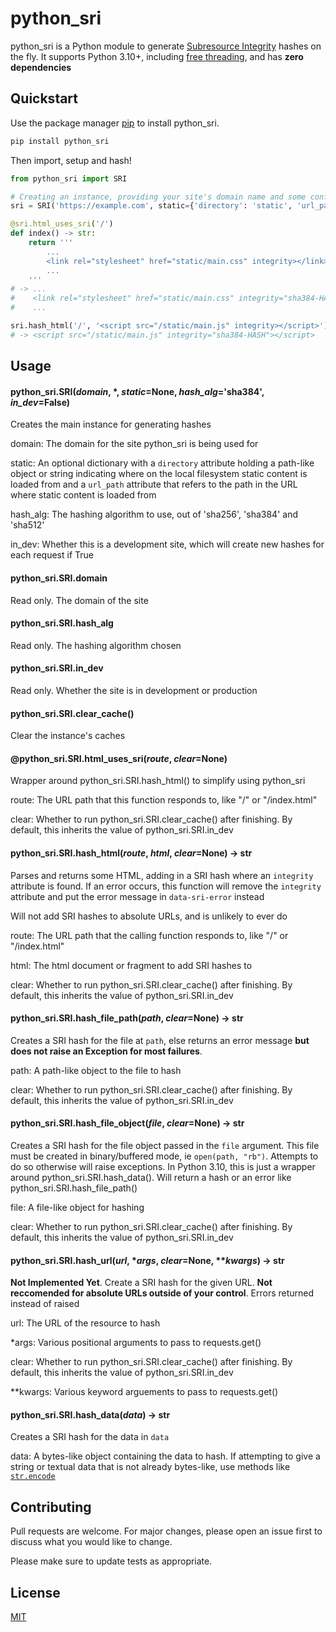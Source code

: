 # python_sri

python_sri is a Python module to generate [Subresource Integrity](https://developer.mozilla.org/en-US/docs/Web/Security/Subresource_Integrity) hashes on the fly. It supports Python 3.10+, including [free threading](https://py-free-threading.github.io/), and has **zero dependencies**

## Quickstart

Use the package manager [pip](https://pip.pypa.io/en/stable/) to install python_sri.

```bash
pip install python_sri
```

Then import, setup and hash!

```python
from python_sri import SRI

# Creating an instance, providing your site's domain name and some config
sri = SRI('https://example.com', static={'directory': 'static', 'url_path': '/static'})

@sri.html_uses_sri('/')
def index() -> str:
    return '''
		...
        <link rel="stylesheet" href="static/main.css" integrity></link>
		...
	'''
# -> ...
#    <link rel="stylesheet" href="static/main.css" integrity="sha384-HASH"></link>
#    ...

sri.hash_html('/', '<script src="/static/main.js" integrity></script>')
# -> <script src="/static/main.js" integrity="sha384-HASH"></script>
```

## Usage

#### python_sri.SRI(*domain*, \*, *static*=None, *hash_alg*='sha384', *in_dev*=False)
Creates the main instance for generating hashes

domain: The domain for the site python_sri is being used for

static: An optional dictionary with a ```directory``` attribute holding a path-like object or string indicating where on the local filesystem static content is loaded from and a ```url_path``` attribute that refers to the path in the URL where static content is loaded from

hash_alg: The hashing algorithm to use, out of 'sha256', 'sha384' and 'sha512'

in_dev: Whether this is a development site, which will create new hashes for each request if True

#### python_sri.SRI.domain
Read only. The domain of the site

#### python_sri.SRI.hash_alg
Read only. The hashing algorithm chosen

#### python_sri.SRI.in_dev
Read only. Whether the site is in development or production

#### python_sri.SRI.clear_cache()
Clear the instance's caches

#### @python_sri.SRI.html_uses_sri(*route*, *clear*=None)
Wrapper around python_sri.SRI.hash_html() to simplify using python_sri

route: The URL path that this function responds to, like "/" or "/index.html"

clear: Whether to run python_sri.SRI.clear_cache() after finishing. By default, this inherits the value of python_sri.SRI.in_dev

#### python_sri.SRI.hash_html(*route*, *html*, *clear*=None) -> str
Parses and returns some HTML, adding in a SRI hash where an ```integrity``` attribute is found. If an error occurs, this function will remove the ```integrity``` attribute and put the error message in ```data-sri-error``` instead

Will not add SRI hashes to absolute URLs, and is unlikely to ever do

route: The URL path that the calling function responds to, like "/" or "/index.html"

html: The html document or fragment to add SRI hashes to

clear: Whether to run python_sri.SRI.clear_cache() after finishing. By default, this inherits the value of python_sri.SRI.in_dev

#### python_sri.SRI.hash_file_path(*path*, *clear*=None) -> str
Creates a SRI hash for the file at ```path```, else returns an error message **but does not raise an Exception for most failures**.

path: A path-like object to the file to hash

clear: Whether to run python_sri.SRI.clear_cache() after finishing. By default, this inherits the value of python_sri.SRI.in_dev

#### python_sri.SRI.hash_file_object(*file*, *clear*=None) -> str
Creates a SRI hash for the file object passed in the ```file``` argument. This file must be created in binary/buffered mode, ie ```open(path, "rb")```. Attempts to do so otherwise will raise exceptions. In Python 3.10, this is just a wrapper around python_sri.SRI.hash_data(). Will return a hash or an error like python_sri.SRI.hash_file_path()

file: A file-like object for hashing

clear: Whether to run python_sri.SRI.clear_cache() after finishing. By default, this inherits the value of python_sri.SRI.in_dev

#### python_sri.SRI.hash_url(*url*, \**args*, *clear*=None, \*\**kwargs*) -> str
**Not Implemented Yet**. Create a SRI hash for the given URL. **Not reccomended for absolute URLs outside of your control**. Errors returned instead of raised

url: The URL of the resource to hash

\*args: Various positional arguments to pass to requests.get()

clear: Whether to run python_sri.SRI.clear_cache() after finishing. By default, this inherits the value of python_sri.SRI.in_dev

\*\*kwargs: Various keyword arguements to pass to requests.get()

#### python_sri.SRI.hash_data(*data*) -> str
Creates a SRI hash for the data in ```data```

data: A bytes-like object containing the data to hash. If attempting to give a string or textual data that is not already bytes-like, use methods like [```str.encode```](https://docs.python.org/3/library/stdtypes.html#str.encode)

## Contributing

Pull requests are welcome. For major changes, please open an issue first
to discuss what you would like to change.

Please make sure to update tests as appropriate.

## License

[MIT](https://choosealicense.com/licenses/mit/)
